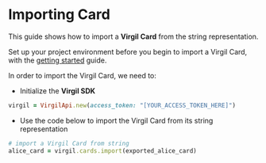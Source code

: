 # Importing Card

This guide shows how to import a **Virgil Card** from the string representation.

Set up your project environment before you begin to import a Virgil Card, with the [getting started](/docs/guides/configuration/client.md) guide.


In order to import the Virgil Card, we need to:

- Initialize the **Virgil SDK**

```ruby
virgil = VirgilApi.new(access_token: "[YOUR_ACCESS_TOKEN_HERE]")
```

- Use the code below to import the Virgil Card from its string representation

```ruby
# import a Virgil Card from string
alice_card = virgil.cards.import(exported_alice_card)
```
